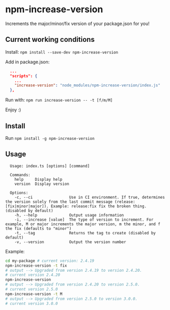 # npm-increase-version

Increments the major/minor/fix version of your package.json for you!

## Current working conditions

Install: `npm install --save-dev npm-increase-version`

Add in package.json:

```json
  ...
  "scripts": {
    ...
    "increase-version": "node_modules/npm-increase-version/index.js"
  },
```

Run with: `npm run increase-version -- -t [f/m/M]`

Enjoy :)

## Install

Run `npm install -g npm-increase-version`

## Usage

```
  Usage: index.ts [options] [command]
  
  Commands:
    help     Display help
    version  Display version
  
  Options:
    -c, --ci                Use in CI environment. If true, determines the version solely from the last commit message (release:[fix|minor|major]). Example: release:fix fix the broken thing. (disabled by default)
    -h, --help              Output usage information
    -i, --increase [value]  The type of version to increment. For example, M or major increments the major version, m the minor, and f the fix (defaults to "minor")
    -t, --tag               Returns the tag to create (disabled by default)
    -v, --version           Output the version number
```

Example:

```bash
cd my-package # current version: 2.4.19
npm-increase-version -t fix
# output --> Upgraded from version 2.4.19 to version 2.4.20.
# current version 2.4.20
npm-increase-version
# output --> Upgraded from version 2.4.20 to version 2.5.0.
# current version 2.5.0
npm-increase-version -t M
# output --> Upgraded from version 2.5.0 to version 3.0.0.
# current version 3.0.0
```
